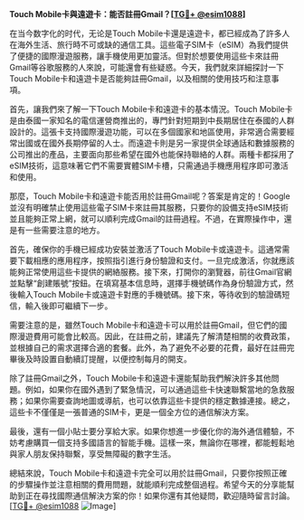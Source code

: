 **Touch Mobile卡與遠遊卡：能否註冊Gmail？[[TG💪+ @esim1088](https://t.me/s/esim1088)]**

在当今数字化的时代，无论是Touch Mobile卡還是遠遊卡，都已經成為了許多人在海外生活、旅行時不可或缺的通信工具。這些電子SIM卡（eSIM）為我們提供了便捷的國際漫遊服務，讓手機使用更加靈活。但對於想要使用這些卡來註冊Gmail等谷歌服務的人來說，可能還會有些疑惑。今天，我們就來詳細探討一下Touch Mobile卡和遠遊卡是否能夠註冊Gmail，以及相關的使用技巧和注意事項。

首先，讓我們來了解一下Touch Mobile卡和遠遊卡的基本情況。Touch Mobile卡是由泰國一家知名的電信運營商推出的，專門針對短期到中長期居住在泰國的人群設計的。這張卡支持國際漫遊功能，可以在多個國家和地區使用，非常適合需要經常出國或在國外長期停留的人士。而遠遊卡則是另一家提供全球通話和數據服務的公司推出的產品，主要面向那些希望在國外也能保持聯絡的人群。兩種卡都採用了eSIM技術，這意味著它們不需要實體SIM卡槽，只需通過手機應用程序即可激活和使用。

那麼，Touch Mobile卡和遠遊卡能否用於註冊Gmail呢？答案是肯定的！Google並沒有明確禁止使用這些電子SIM卡來註冊其服務，只要你的設備支持eSIM技術並且能夠正常上網，就可以順利完成Gmail的註冊過程。不過，在實際操作中，還是有一些需要注意的地方。

首先，確保你的手機已經成功安裝並激活了Touch Mobile卡或遠遊卡。這通常需要下載相應的應用程序，按照指引進行身份驗證和支付。一旦完成激活，你就應該能夠正常使用這些卡提供的網絡服務。接下來，打開你的瀏覽器，前往Gmail官網並點擊“創建賬號”按鈕。在填寫基本信息時，選擇手機號碼作為身份驗證方式，然後輸入Touch Mobile卡或遠遊卡對應的手機號碼。接下來，等待收到的驗證碼短信，輸入後即可繼續下一步。

需要注意的是，雖然Touch Mobile卡和遠遊卡可以用於註冊Gmail，但它們的國際漫遊費用可能會比較高。因此，在註冊之前，建議先了解清楚相關的收費政策，並根據自己的需求選擇合適的套餐。此外，為了避免不必要的花費，最好在註冊完畢後及時設置自動續訂提醒，以便控制每月的開支。

除了註冊Gmail之外，Touch Mobile卡和遠遊卡還能幫助我們解決許多其他問題。例如，如果你在國外遇到了緊急情況，可以通過這些卡快速聯繫當地的急救服務；如果你需要查詢地圖或導航，也可以依靠這些卡提供的穩定數據連接。總之，這些卡不僅僅是一張普通的SIM卡，更是一個全方位的通信解決方案。

最後，還有一個小貼士要分享給大家。如果你想進一步優化你的海外通信體驗，不妨考慮購買一個支持多國語言的智能手機。這樣一來，無論你在哪裡，都能輕鬆地與家人朋友保持聯繫，享受無障礙的數字生活。

總結來說，Touch Mobile卡和遠遊卡完全可以用於註冊Gmail，只要你按照正確的步驟操作並注意相關的費用問題，就能順利完成整個過程。希望今天的分享能幫助到正在尋找國際通信解決方案的你！如果你還有其他疑問，歡迎隨時留言討論。[[TG💪+ @esim1088](https://t.me/s/esim1088) ![Image](https://i.postimg.cc/4NQfJmqS/Snipaste-2025-05-13-00-14-12.png)]